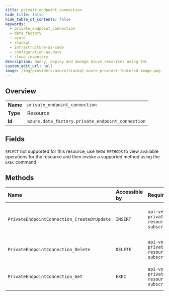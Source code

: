 ```yaml
---
title: private_endpoint_connection
hide_title: false
hide_table_of_contents: false
keywords:
  - private_endpoint_connection
  - data_factory
  - azure    
  - stackql
  - infrastructure-as-code
  - configuration-as-data
  - cloud inventory
description: Query, deploy and manage Azure resources using SQL
custom_edit_url: null
image: /img/providers/azure/stackql-azure-provider-featured-image.png
---
```

  
    

## Overview
<table><tbody>
<tr><td><b>Name</b></td><td><code>private_endpoint_connection</code></td></tr>
<tr><td><b>Type</b></td><td>Resource</td></tr>
<tr><td><b>Id</b></td><td><code>azure.data_factory.private_endpoint_connection</code></td></tr>
</tbody></table>

## Fields
`SELECT` not supported for this resource, use `SHOW METHODS` to view available operations for the resource and then invoke a supported method using the `EXEC` command  
## Methods
| Name | Accessible by | Required Params | Description |
|:-----|:--------------|:----------------|:------------|
| `PrivateEndpointConnection_CreateOrUpdate` | `INSERT` | `api-version, factoryName, privateEndpointConnectionName, resourceGroupName, subscriptionId` | Approves or rejects a private endpoint connection |
| `PrivateEndpointConnection_Delete` | `DELETE` | `api-version, factoryName, privateEndpointConnectionName, resourceGroupName, subscriptionId` | Deletes a private endpoint connection |
| `PrivateEndpointConnection_Get` | `EXEC` | `api-version, factoryName, privateEndpointConnectionName, resourceGroupName, subscriptionId` | Gets a private endpoint connection |
